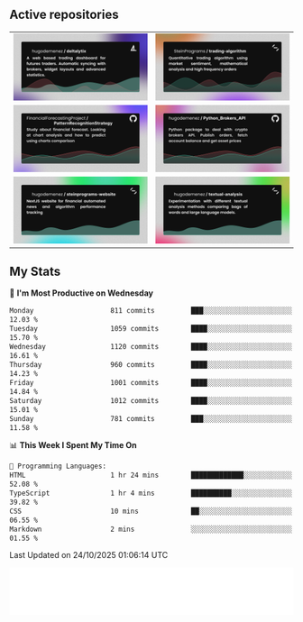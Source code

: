 ## Active repositories
|||
| ------------- | ------------- |
|[![Deltalytix](assets/deltalytix-preview.png)](https://github.com/hugodemenez/deltalytix)|[![Python Trading Algorithm](assets/base_python_architecture.png)](https://github.com/SteinPrograms/base-python-architecture)|
|[![Quantitative Prediction](assets/pattern_recognition_strategy.png)](https://github.com/FinancialForecastingProject/PatternRecognitionStrategy.git)|[![Broker SDK](assets/python_brokers_api.png)](https://github.com/hugodemenez/Python_Brokers_API)|
|[![NextJS Website](assets/steinprograms-website.png)](https://github.com/hugodemenez/steinprograms-website)|[![Textual](assets/textual-analysis.png)](https://github.com/hugodemenez/textual-analysis)|


## My Stats

<!--START_SECTION:waka-->
📅 **I'm Most Productive on Wednesday** 

```text
Monday                   811 commits         ███░░░░░░░░░░░░░░░░░░░░░░   12.03 % 
Tuesday                  1059 commits        ████░░░░░░░░░░░░░░░░░░░░░   15.70 % 
Wednesday                1120 commits        ████░░░░░░░░░░░░░░░░░░░░░   16.61 % 
Thursday                 960 commits         ████░░░░░░░░░░░░░░░░░░░░░   14.23 % 
Friday                   1001 commits        ████░░░░░░░░░░░░░░░░░░░░░   14.84 % 
Saturday                 1012 commits        ████░░░░░░░░░░░░░░░░░░░░░   15.01 % 
Sunday                   781 commits         ███░░░░░░░░░░░░░░░░░░░░░░   11.58 % 
```


📊 **This Week I Spent My Time On** 

```text
💬 Programming Languages: 
HTML                     1 hr 24 mins        █████████████░░░░░░░░░░░░   52.08 % 
TypeScript               1 hr 4 mins         ██████████░░░░░░░░░░░░░░░   39.82 % 
CSS                      10 mins             ██░░░░░░░░░░░░░░░░░░░░░░░   06.55 % 
Markdown                 2 mins              ░░░░░░░░░░░░░░░░░░░░░░░░░   01.55 % 
```


 Last Updated on 24/10/2025 01:06:14 UTC
<!--END_SECTION:waka-->

![Coding metrics](metrics.plugin.wakatime.svg)
